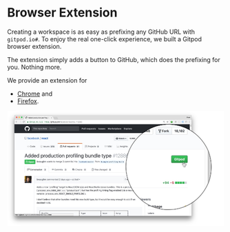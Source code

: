 # Browser Extension

Creating a workspace is as easy as prefixing any GitHub URL with `gitpod.io#`. 
To enjoy the real one-click experience, we built a Gitpod browser extension.

The extension simply adds a button to GitHub, which does the prefixing for you. Nothing more.

We provide an extension for
  - [Chrome](https://chrome.google.com/webstore/detail/gitpod-online-ide/dodmmooeoklaejobgleioelladacbeki)
    and
  - [Firefox](https://addons.mozilla.org/en-GB/firefox/addon/gitpod/).

![Browser Extension](images/gitpod-button.jpg)
